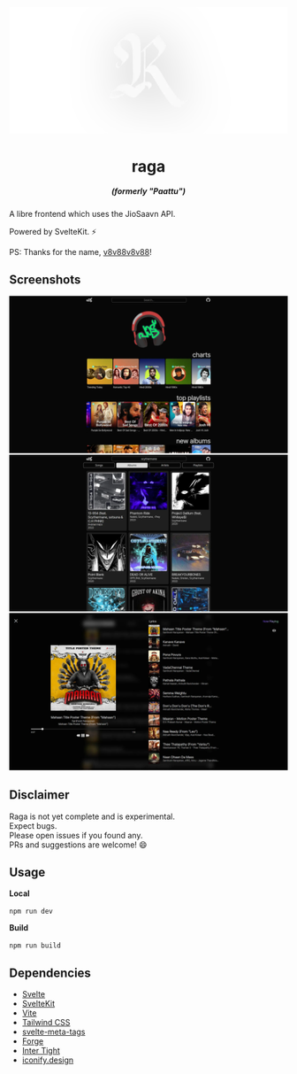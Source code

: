 ![banner](assets/banner2.webp)

<h1 align="center">raga</h1>
<h5 align="center">(formerly "Paattu")</h6>

A libre frontend which uses the JioSaavn API.

Powered by SvelteKit. ⚡

PS: Thanks for the name, [v8v88v8v88](https://github.com/v8v88v8v88)!

## Screenshots

![one](assets/1.webp)
![two](assets/2.webp)
![three](assets/3.webp)

## Disclaimer

Raga is not yet complete and is experimental.  
Expect bugs.  
Please open issues if you found any.  
PRs and suggestions are welcome! 😄

## Usage

**Local**

`npm run dev`

**Build**

`npm run build`

## Dependencies

- [Svelte](https://svelte.dev)
- [SvelteKit](https://kit.svelte.dev)
- [Vite](https://vitejs.dev)
- [Tailwind CSS](https://tailwindcss.com)
- [svelte-meta-tags](https://github.com/oekazuma/svelte-meta-tags)
- [Forge](https://github.com/digitalbazaar/forge)
- [Inter Tight](https://rsms.me/inter/)
- [iconify.design](https://icon-sets.iconify.design)
